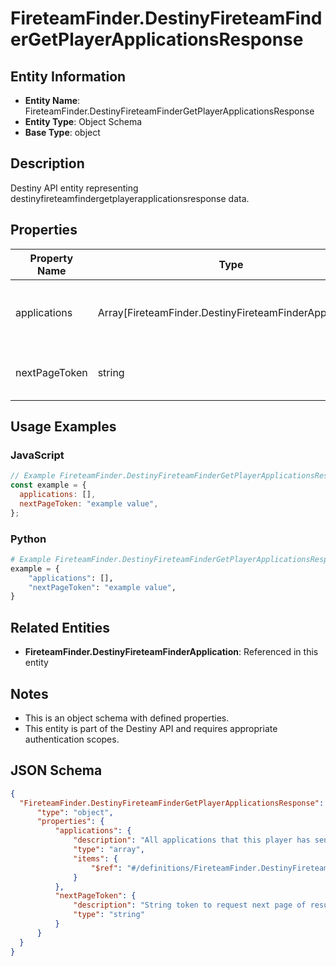 # FireteamFinder.DestinyFireteamFinderGetPlayerApplicationsResponse

## Entity Information
- **Entity Name**: FireteamFinder.DestinyFireteamFinderGetPlayerApplicationsResponse
- **Entity Type**: Object Schema
- **Base Type**: object

## Description
Destiny API entity representing destinyfireteamfindergetplayerapplicationsresponse data.

## Properties

| Property Name | Type | Description | Required |
|---------------|------|-------------|----------|
| applications | Array[FireteamFinder.DestinyFireteamFinderApplication] | All applications that this player has sent. | No |
| nextPageToken | string | String token to request next page of results. | No |

## Usage Examples

### JavaScript
```javascript
// Example FireteamFinder.DestinyFireteamFinderGetPlayerApplicationsResponse object
const example = {
  applications: [],
  nextPageToken: "example value",
};
```

### Python
```python
# Example FireteamFinder.DestinyFireteamFinderGetPlayerApplicationsResponse object
example = {
    "applications": [],
    "nextPageToken": "example value",
}
```

## Related Entities
- **FireteamFinder.DestinyFireteamFinderApplication**: Referenced in this entity

## Notes
- This is an object schema with defined properties.
- This entity is part of the Destiny API and requires appropriate authentication scopes.

## JSON Schema
```json
{
  "FireteamFinder.DestinyFireteamFinderGetPlayerApplicationsResponse":   {
      "type": "object",
      "properties": {
          "applications": {
              "description": "All applications that this player has sent.",
              "type": "array",
              "items": {
                  "$ref": "#/definitions/FireteamFinder.DestinyFireteamFinderApplication"
              }
          },
          "nextPageToken": {
              "description": "String token to request next page of results.",
              "type": "string"
          }
      }
  }
}
```
